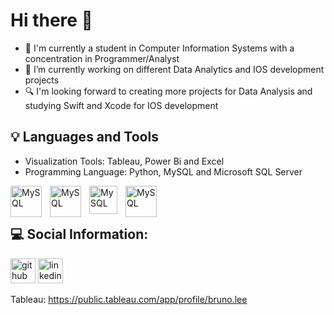 # Hi there 👋

- 🎒 I'm currently a student in Computer Information Systems with a concentration in Programmer/Analyst
- 🔭 I’m currently working on different Data Analytics and IOS development projects
- 🔍 I'm looking forward to creating more projects for Data Analysis and studying Swift and Xcode for IOS development

## 💡 Languages and Tools

- Visualization Tools: Tableau, Power Bi and Excel
- Programming Language: Python, MySQL and Microsoft SQL Server

<img align="left" alt="MySQL" width="50px" style="padding-right:10px" src="https://cdn.jsdelivr.net/gh/devicons/devicon/icons/mysql/mysql-original-wordmark.svg"/>
<img align="left" alt="MySQL" width="50px" style="padding-right:10px" src="https://cdn.jsdelivr.net/gh/devicons/devicon/icons/microsoftsqlserver/microsoftsqlserver-plain-wordmark.svg" />
<img align="left" alt="MySQL" width="45px" style="padding-right:10px" src="https://cdn.jsdelivr.net/gh/devicons/devicon/icons/python/python-original-wordmark.svg" />
<img align="left" alt="MySQL" width="50px" src="https://cdn.jsdelivr.net/gh/devicons/devicon/icons/github/github-original-wordmark.svg" />
<br><br/>
          
          
          
## 💻 Social Information:

[<img src='https://cdn.jsdelivr.net/npm/simple-icons@3.0.1/icons/github.svg' alt='github' height='40'>](https://github.com/brunoolee)  [<img src='https://cdn.jsdelivr.net/npm/simple-icons@3.0.1/icons/linkedin.svg' alt='linkedin' height='40'>](https://www.linkedin.com/in/leebruno10/)

Tableau: https://public.tableau.com/app/profile/bruno.lee

